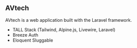 ## AVtech

AVtech is a web application built with the Laravel framework.
- TALL Stack (Tailwind, Alpine.js, Livewire, Laravel)
- Breeze Auth
- Eloquent Sluggable
